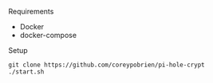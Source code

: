 Requirements

* Docker
* docker-compose

Setup

```
git clone https://github.com/coreypobrien/pi-hole-crypt
./start.sh
```

